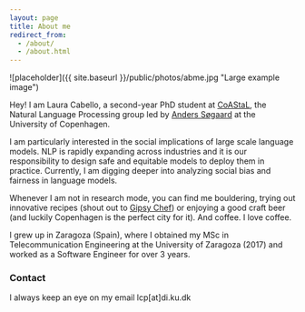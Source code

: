 ```yaml
---
layout: page
title: About me
redirect_from: 
  - /about/
  - /about.html
---
```


![placeholder]({{ site.baseurl }}/public/photos/abme.jpg "Large example image")

Hey! I am Laura Cabello, a second-year PhD student at [CoAStaL](https://coastalcph.github.io/), the Natural Language Processing group led by [Anders Søgaard](https://anderssoegaard.github.io/) at the University of Copenhagen. 


I am particularly interested in the social implications of large scale language models. NLP is rapidly expanding across industries and it is our responsibility to design safe and equitable models to deploy them in practice. Currently, I am digging deeper into analyzing social bias and fairness in language models.

Whenever I am not in research mode, you can find me bouldering, trying out innovative recipes (shout out to [Gipsy Chef](https://gipsychef.es/category/bestial/)) or enjoying a good craft beer (and luckily Copenhagen is the perfect city for it). And coffee. I love coffee. 

I grew up in Zaragoza (Spain), where I obtained my MSc in Telecommunication Engineering at the University of Zaragoza (2017) and worked as a Software Engineer for over 3 years. 


### Contact

I always keep an eye on my email lcp[at]di.ku.dk
